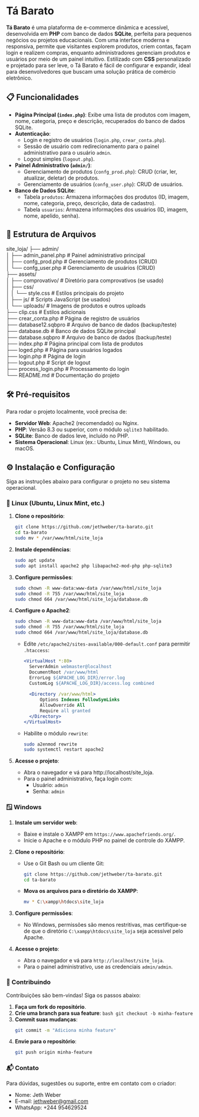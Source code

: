 # Tá Barato

**Tá Barato** é uma plataforma de e-commerce dinâmica e acessível, desenvolvida em **PHP** com banco de dados **SQLite**, perfeita para pequenos negócios ou projetos educacionais. Com uma interface moderna e responsiva, permite que visitantes explorem produtos, criem contas, façam login e realizem compras, enquanto administradores gerenciam produtos e usuários por meio de um painel intuitivo. Estilizado com **CSS** personalizado e projetado para ser leve, o Tá Barato é fácil de configurar e expandir, ideal para desenvolvedores que buscam uma solução prática de comércio eletrônico.

## 📋 Funcionalidades

- **Página Principal (`index.php`)**: Exibe uma lista de produtos com imagem, nome, categoria, preço e descrição, recuperados do banco de dados SQLite.
- **Autenticação**:
  - Login e registro de usuários (`login.php`, `crear_conta.php`).
  - Sessão de usuário com redirecionamento para o painel administrativo para o usuário `admin`.
  - Logout simples (`logout.php`).
- **Painel Administrativo (`admin/`)**:
  - Gerenciamento de produtos (`confg_prod.php`): CRUD (criar, ler, atualizar, deletar) de produtos.
  - Gerenciamento de usuários (`confg_user.php`): CRUD de usuários.
- **Banco de Dados SQLite**:
  - Tabela `produtos`: Armazena informações dos produtos (ID, imagem, nome, categoria, preço, descrição, data de cadastro).
  - Tabela `usuarios`: Armazena informações dos usuários (ID, imagem, nome, apelido, senha).

## 📂 Estrutura de Arquivos
site_loja/
├── admin/ <br>
│   ├── admin_panel.php       # Painel administrativo principal<br>
│   ├── confg_prod.php        # Gerenciamento de produtos (CRUD)<br>
│   └── confg_user.php        # Gerenciamento de usuários (CRUD)<br>
├── assets/<br>
│   ├── comprovativo/         # Diretório para comprovativos (se usado)<br>
│   ├── css/<br>
│   │   └── style.css         # Estilos principais do projeto<br>
│   ├── js/                   # Scripts JavaScript (se usados)<br>
│   └── uploads/              # Imagens de produtos e outros uploads<br>
├── clip.css                  # Estilos adicionais<br>
├── crear_conta.php           # Página de registro de usuários<br>
├── database12.sqbpro         # Arquivo de banco de dados (backup/teste)<br>
├── database.db               # Banco de dados SQLite principal<br>
├── database.sqbpro           # Arquivo de banco de dados (backup/teste)<br>
├── index.php                 # Página principal com lista de produtos<br>
├── loged.php                 # Página para usuários logados<br>
├── login.php                 # Página de login<br>
├── logout.php                # Script de logout<br>
├── process_login.php         # Processamento do login<br>
└── README.md                 # Documentação do projeto<br>



## 🛠️ Pré-requisitos

Para rodar o projeto localmente, você precisa de:

- **Servidor Web**: Apache2 (recomendado) ou Nginx.
- **PHP**: Versão 8.3 ou superior, com o módulo `sqlite3` habilitado.
- **SQLite**: Banco de dados leve, incluído no PHP.
- **Sistema Operacional**: Linux (ex.: Ubuntu, Linux Mint), Windows, ou macOS.

## ⚙️ Instalação e Configuração

Siga as instruções abaixo para configurar o projeto no seu sistema operacional.

### 🐧 Linux (Ubuntu, Linux Mint, etc.)

1. **Clone o repositório**:
   ```bash
   git clone https://github.com/jethweber/ta-barato.git
   cd ta-barato
   sudo mv * /var/www/html/site_loja
   ```
   
2. **Instale dependências**:
    ```bash
    sudo apt update
    sudo apt install apache2 php libapache2-mod-php php-sqlite3
    ```
3. **Configure permissões**:
    ```bash
    sudo chown -R www-data:www-data /var/www/html/site_loja
    sudo chmod -R 755 /var/www/html/site_loja
    sudo chmod 664 /var/www/html/site_loja/database.db
    ```

4. **Configure o Apache2**:
     ```bash
    sudo chown -R www-data:www-data /var/www/html/site_loja
    sudo chmod -R 755 /var/www/html/site_loja
    sudo chmod 664 /var/www/html/site_loja/database.db
    ```
     - Edite ```/etc/apache2/sites-available/000-default.conf``` para permitir ```.htaccess```:
        ```apache
        <VirtualHost *:80>
          ServerAdmin webmaster@localhost
          DocumentRoot /var/www/html
          ErrorLog ${APACHE_LOG_DIR}/error.log
          CustomLog ${APACHE_LOG_DIR}/access.log combined
      
          <Directory /var/www/html>
              Options Indexes FollowSymLinks
              AllowOverride All
              Require all granted
          </Directory>
        </VirtualHost>
        ```  
      - Habilite o módulo ```rewrite```:
          ```bash
          sudo a2enmod rewrite
          sudo systemctl restart apache2
          ``` 
5. **Acesse o projeto**:

    - Abra o navegador e vá para http://localhost/site_loja.
    - Para o painel administrativo, faça login com:
        - Usuário: ```admin```
        - Senha: ```admin```


### 🪟 Windows

 1. **Instale um servidor web**:
    - Baixe e instale o XAMPP em ```https://www.apachefriends.org/```.
    - Inicie o Apache e o módulo PHP no painel de controle do XAMPP.

 2. **Clone o repositório**:
    - Use o Git Bash ou um cliente Git:
      ```bash
      git clone https://github.com/jethweber/ta-barato.git
      cd ta-barato
      ```
      
    - **Mova os arquivos para o diretório do XAMPP**:
      ```bash
      mv * C:\xampp\htdocs\site_loja
      ```
 3. **Configure permissões**:

    - No Windows, permissões são menos restritivas, mas certifique-se de que o diretório ```C:\xampp\htdocs\site_loja``` seja acessível pelo Apache.
   
 4. **Acesse o projeto**: 
    - Abra o navegador e vá para ```http://localhost/site_loja```.
    - Para o painel administrativo, use as credenciais ```admin/admin```.
   

### 🤝 Contribuindo

Contribuições são bem-vindas! Siga os passos abaixo:
1. **Faça um fork do repositório**.
2. **Crie uma branch para sua feature**:
       ```bash
       git checkout -b minha-feature
       ```
3. **Commit suas mudanças**:
    ```bash
    git commit -m "Adiciona minha feature"
    ```
4. **Envie para o repositório**:
    ```bash
    git push origin minha-feature
    ```

### 📬 Contato

Para dúvidas, sugestões ou suporte, entre em contato com o criador:
  - Nome: Jeth Weber
  - E-mail: jethweber@gmail.com
  - WhatsApp: +244 954629524
